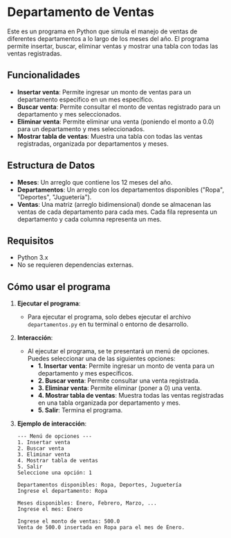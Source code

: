# Departamento de Ventas

Este es un programa en Python que simula el manejo de ventas de diferentes departamentos a lo largo de los meses del año. El programa permite insertar, buscar, eliminar ventas y mostrar una tabla con todas las ventas registradas.

## Funcionalidades

- **Insertar venta**: Permite ingresar un monto de ventas para un departamento específico en un mes específico.
- **Buscar venta**: Permite consultar el monto de ventas registrado para un departamento y mes seleccionados.
- **Eliminar venta**: Permite eliminar una venta (poniendo el monto a 0.0) para un departamento y mes seleccionados.
- **Mostrar tabla de ventas**: Muestra una tabla con todas las ventas registradas, organizada por departamentos y meses.

## Estructura de Datos

- **Meses**: Un arreglo que contiene los 12 meses del año.
- **Departamentos**: Un arreglo con los departamentos disponibles ("Ropa", "Deportes", "Juguetería").
- **Ventas**: Una matriz (arreglo bidimensional) donde se almacenan las ventas de cada departamento para cada mes. Cada fila representa un departamento y cada columna representa un mes.

## Requisitos

- Python 3.x
- No se requieren dependencias externas.

## Cómo usar el programa

1. **Ejecutar el programa**:
   - Para ejecutar el programa, solo debes ejecutar el archivo `departamentos.py` en tu terminal o entorno de desarrollo.

2. **Interacción**:
   - Al ejecutar el programa, se te presentará un menú de opciones. Puedes seleccionar una de las siguientes opciones:
     - **1. Insertar venta**: Permite ingresar un monto de venta para un departamento y mes específicos.
     - **2. Buscar venta**: Permite consultar una venta registrada.
     - **3. Eliminar venta**: Permite eliminar (poner a 0) una venta.
     - **4. Mostrar tabla de ventas**: Muestra todas las ventas registradas en una tabla organizada por departamento y mes.
     - **5. Salir**: Termina el programa.

3. **Ejemplo de interacción**:

   ```text
   --- Menú de opciones ---
   1. Insertar venta
   2. Buscar venta
   3. Eliminar venta
   4. Mostrar tabla de ventas
   5. Salir
   Seleccione una opción: 1
   
   Departamentos disponibles: Ropa, Deportes, Juguetería
   Ingrese el departamento: Ropa
   
   Meses disponibles: Enero, Febrero, Marzo, ...
   Ingrese el mes: Enero
   
   Ingrese el monto de ventas: 500.0
   Venta de 500.0 insertada en Ropa para el mes de Enero.

